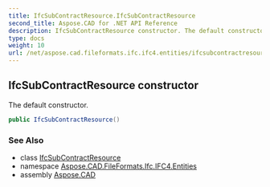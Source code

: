 ```yaml
---
title: IfcSubContractResource.IfcSubContractResource
second_title: Aspose.CAD for .NET API Reference
description: IfcSubContractResource constructor. The default constructor
type: docs
weight: 10
url: /net/aspose.cad.fileformats.ifc.ifc4.entities/ifcsubcontractresource/ifcsubcontractresource/
---
```

## IfcSubContractResource constructor

The default constructor.

```csharp
public IfcSubContractResource()
```

### See Also

* class [IfcSubContractResource](../)
* namespace [Aspose.CAD.FileFormats.Ifc.IFC4.Entities](../../ifcsubcontractresource/)
* assembly [Aspose.CAD](../../../)


